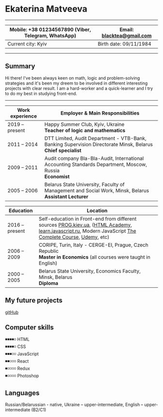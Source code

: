 # Ekaterina Matveeva
---
Mobile: +38 01234567890 (Viber, Telegram, WhatsApp) | Email: blacktea@gmail.com
------------ | -------------
Current city: Kyiv | Birth date: 09/11/1984
---
## Summary ##
Hi there! I've been always keen on math, logic and problem-solving strategies and it's been my dreem to be involved in different interesting projects with clear result. I am a hard-worker and a quick-learner and I try to do my best in studying front-end.

---
Work experience |  Employer & Main Responsibilities 
----- | -----
2019 – present | Happy Summer Club, Kyiv, Ukraine <br>**Teacher of logic and mathematics**
2011 – 2014 | DTT Limited, Audit Department - VTB-Bank, Banking Supervision Directorate Minsk, Belarus <br>**Chief specialist**<br>
2009 – 2011 | Audit company Bla-Bla-Audit, International Accounting Standards Department, Moscow, Russia <br>**Economist**<br>
2005 – 2006 | Belarus State University, Faculty of Management and Social Work, Minsk, Belarus <br>**Assistant Lecturer**<br>


Education | Location
----- | -----
2016 – present | Self-education in Front-end from different sources [PROG.kiev.ua](https://prog.kiev.ua/), ([HTML Academy](https://htmlacademy.ru/), [learn.javascript.ru](https://learn.javascript.ru/), Modern JavaScript [The Complete Course](https://www.udemy.com/course/modern-javascript-the-complete-course-build-10-projects/), [Udemy](udemy.com), etc)
2006 – 2009 | CORIPE, Turin, Italy - CERGE-EI, Prague, Czech Republic<br>**Master in Economics** (all courses were taught in English)
2000 – 2005 | Belarus State University, Economics Faculty, Minsk, Belarus<br>**Diploma**

## My future projects ##
[gitHub](https://github.com/visionmedia/page.js?files=1)

## Computer skills ##
◾◾◾◾◽ HTML  
◾◾◾◾◽ CSS  
◾◾◾◽◽ JavaScript  
◾◾◽◽◽ React  
◾◽◽◽◽ Redux  
◾◽◽◽◽ Photoshop  

## Languages ##
Russian/Belarussian - native, Ukraine – upper-intermediate, English – upper-intermediate (B2/C1)











